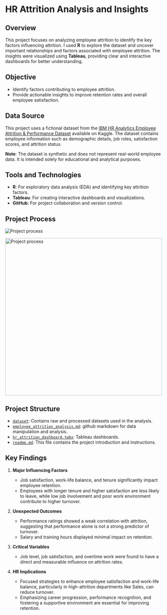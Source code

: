 # HR Attrition Analysis and Insights

## Overview
This project focuses on analyzing employee attrition to identify the key factors influencing attrition. I used **R** to explore the dataset and uncover important relationships and factors associated with employee attrition. The insights were visualized using **Tableau**, providing clear and interactive dashboards for better understanding.

## Objective
- Identify factors contributing to employee attrition.
- Provide actionable insights to improve retention rates and overall employee satisfaction.

## Data Source
This project uses a fictional dataset from the [IBM HR Analytics Employee Attrition & Performance Dataset](https://www.kaggle.com/datasets/pavansubhasht/ibm-hr-analytics-attrition-dataset) available on Kaggle. The dataset contains employee information such as demographic details, job roles, satisfaction scores, and attrition status.

**Note**: The dataset is synthetic and does not represent real-world employee data. It is intended solely for educational and analytical purposes.

## Tools and Technologies
- **R**: For exploratory data analysis (EDA) and identifying key attrition factors.
- **Tableau**: For creating interactive dashboards and visualizations.
- **GitHub**: For project collaboration and version control.

## Project Process

![Project process](https://github.com/quanggiang169/hr_attrtion_analysis/tree/main/Project_process.png)

<img src="[path/to/image](https://github.com/quanggiang169/hr_attrtion_analysis/tree/main/Project_process.png)" alt="Project process" width="500"/>

## Project Structure
- [`dataset`](https://github.com/quanggiang169/hr_attrtion_analysis/tree/main/dataset): Contains raw and processed datasets used in the analysis.
- [`employee_attrition_analysis.md`](https://github.com/quanggiang169/hr_attrtion_analysis/blob/main/employee_attrition_analysis.md): github markdown for data manipulation and analysis.
- [`hr_attrition_dashboard.twbx`](https://github.com/quanggiang169/hr_attrtion_analysis/blob/main/hr_attrition_dashboard.twbx): Tableau dashboards.
- [`readme.md`](https://github.com/quanggiang169/hr_attrtion_analysis/blob/main/readme.md): This file contains the project introduction and instructions.
  
## Key Findings

1. **Major Influencing Factors**  
   - Job satisfaction, work-life balance, and tenure significantly impact employee retention.  
   - Employees with longer tenure and higher satisfaction are less likely to leave, while low job involvement and poor work environment contribute to higher turnover.

2. **Unexpected Outcomes**  
   - Performance ratings showed a weak correlation with attrition, suggesting that performance alone is not a strong predictor of turnover.  
   - Salary and training hours displayed minimal impact on retention.

3. **Critical Variables**  
   - Job level, job satisfaction, and overtime work were found to have a direct and measurable influence on attrition rates.

4. **HR Implications**  
   - Focused strategies to enhance employee satisfaction and work-life balance, particularly in high-attrition departments like Sales, can reduce turnover.  
   - Emphasizing career progression, performance recognition, and fostering a supportive environment are essential for improving retention.
